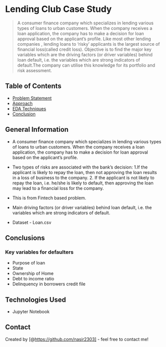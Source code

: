 # Lending Club Case Study 
> A consumer finance company which specializes in lending various types of loans to urban customers. When the company receives a loan application, the company has to make a decision for loan approval based on the applicant’s profile.
Like most other lending companies , lending loans to ‘risky’ applicants is the largest source of financial loss(called credit loss).
Objective is to find the major key variables which are the driving factors (or driver variables) behind loan default, i.e. the variables which are strong indicators of default.The company can utilise this knowledge for its portfolio and risk assessment. 



## Table of Contents
* [Problem Statement](#general-information)
* [Approach](#technologies-used)
* [EDA Techniques](#conclusions)
* [Conclusion](#acknowledgements)

<!-- You can include any other section that is pertinent to your problem -->

## General Information
- A consumer finance company which specializes in lending various types of loans to urban customers. When the company receives a loan application, the company has to make a decision for loan approval based on the applicant’s profile.
- Two types of risks are associated with the bank’s decision:
	1.If the applicant is likely to repay the loan, then not approving the loan results in a loss of business to the company.
	2. If the applicant is not likely to repay the loan, i.e. he/she is likely to default, then approving the loan may lead to a financial loss for the company.

- This is from Fintech based problem.
- Main driving factors (or driver variables) behind loan default, i.e. the variables which are strong indicators of default.
- Dataset - Loan.csv

<!-- You don't have to answer all the questions - just the ones relevant to your project. -->

## Conclusions 
### Key variables for defaulters
- Purpose of loan
- State
- Ownership of Home
- Debt to income ratio
- Delinquency in borrowers credit file 

<!-- You don't have to answer all the questions - just the ones relevant to your project. -->


## Technologies Used
- Jupyter Notebook 

<!-- As the libraries versions keep on changing, it is recommended to mention the version of library used in this project -->




## Contact
Created by [@https://github.com/nasir2303] - feel free to contact me!


<!-- Optional -->
<!-- ## License -->
<!-- This project is open source and available under the [... License](). -->

<!-- You don't have to include all sections - just the one's relevant to your project -->

